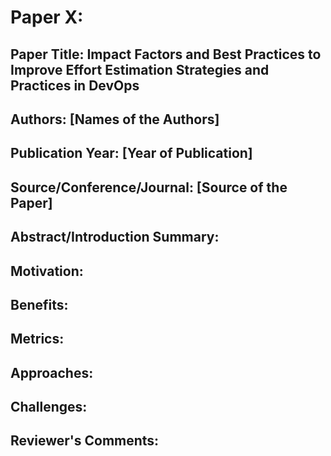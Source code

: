 
# Paper X:

## Paper Title: Impact Factors and Best Practices to Improve Effort Estimation Strategies and Practices in DevOps

## Authors: [Names of the Authors]

## Publication Year: [Year of Publication]

## Source/Conference/Journal: [Source of the Paper]
 
## Abstract/Introduction Summary:

## Motivation:

## Benefits:

## Metrics:

## Approaches:

## Challenges:

## Reviewer's Comments:
